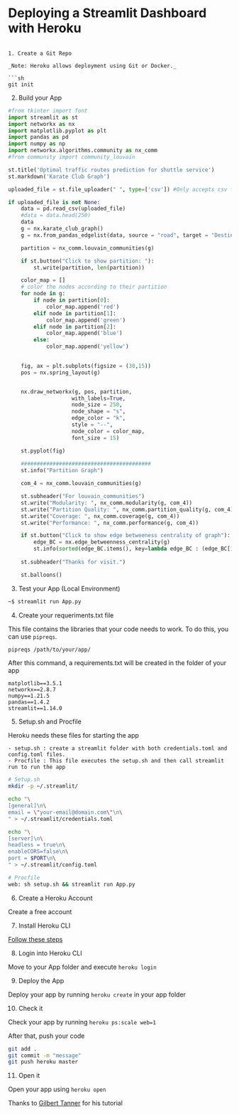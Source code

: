

# Deploying a Streamlit Dashboard with Heroku


```

1. Create a Git Repo

_Note: Heroku allows deployment using Git or Docker._

```sh
git init
```

2. Build your App

```py
#from tkinter import font
import streamlit as st
import networkx as nx
import matplotlib.pyplot as plt
import pandas as pd
import numpy as np
import networkx.algorithms.community as nx_comm
#from community import community_louvain

st.title('Optimal traffic routes prediction for shuttle service')
st.markdown('Karate Club Graph')

uploaded_file = st.file_uploader(" ", type=['csv']) #Only accepts csv file format

if uploaded_file is not None:     
    data = pd.read_csv(uploaded_file)
    #data = data.head(250)
    data
    g = nx.karate_club_graph()
    g = nx.from_pandas_edgelist(data, source = "road", target = "Destination") #Use the Graph API to create an empty network graph object

    partition = nx_comm.louvain_communities(g)

    if st.button("Click to show partition: "):
        st.write(partition, len(partition))

    color_map = []
    # color the nodes according to their partition
    for node in g:
        if node in partition[0]:
            color_map.append('red')
        elif node in partition[1]:
            color_map.append('green')
        elif node in partition[2]:
            color_map.append('blue')
        else:
            color_map.append('yellow')

    
    fig, ax = plt.subplots(figsize = (30,15))
    pos = nx.spring_layout(g)


    nx.draw_networkx(g, pos, partition, 
                    with_labels=True, 
                    node_size = 250, 
                    node_shape = "s", 
                    edge_color = "k", 
                    style = "--", 
                    node_color = color_map,
                    font_size = 15)

    st.pyplot(fig)
   
    #########################################
    st.info("Partition Graph")

    com_4 = nx_comm.louvain_communities(g)

    st.subheader("For louvain_communities")
    st.write("Modularity: ", nx_comm.modularity(g, com_4))
    st.write("Partition Quality: ", nx_comm.partition_quality(g, com_4))
    st.write("Coverage: ", nx_comm.coverage(g, com_4)) 
    st.write("Performance: ", nx_comm.performance(g, com_4))

    if st.button("Click to show edge betweeness centrality of graph"):
        edge_BC = nx.edge_betweenness_centrality(g)
        st.info(sorted(edge_BC.items(), key=lambda edge_BC : (edge_BC[1], edge_BC[0]), reverse = True))
    
    st.subheader("Thanks for visit.")

    st.balloons()

```

3. Test your App (Local Environment)

```sh
~$ streamlit run App.py
```

4. Create your requeriments.txt file

This file contains the libraries that your code needs to work. To do this, you can use ```pipreqs```.

```sh
pipreqs /path/to/your/app/
```
After this command, a requirements.txt will be created in the folder of your app

```
matplotlib==3.5.1
networkx==2.8.7
numpy==1.21.5
pandas==1.4.2
streamlit==1.14.0

```

5. Setup.sh and Procfile

Heroku needs these files for starting the app

    - setup.sh : create a streamlit folder with both credentials.toml and config.toml files.
    - Procfile : This file executes the setup.sh and then call streamlit run to run the app

```sh
# Setup.sh
mkdir -p ~/.streamlit/

echo "\
[general]\n\
email = \"your-email@domain.com\"\n\
" > ~/.streamlit/credentials.toml

echo "\
[server]\n\
headless = true\n\
enableCORS=false\n\
port = $PORT\n\
" > ~/.streamlit/config.toml
```
```sh
# Procfile
web: sh setup.sh && streamlit run App.py
```

6. Create a Heroku Account

Create a free account

7. Install Heroku CLI

[Follow these steps](https://devcenter.heroku.com/articles/getting-started-with-python#set-up)

8. Login into Heroku CLI

Move to your App folder and execute ```heroku login```

9. Deploy the App

Deploy your app by running ```heroku create``` in your app folder

10. Check it

Check your app by running ```heroku ps:scale web=1```

After that, push your code

```sh
git add .
git commit -m "message"
git push heroku master
```

11. Open it

Open your app using ```heroku open```

Thanks to [Gilbert Tanner](https://gilberttanner.com/blog/deploying-your-streamlit-dashboard-with-heroku) for his tutorial
